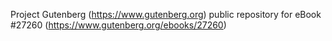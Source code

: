 Project Gutenberg (https://www.gutenberg.org) public repository for eBook #27260 (https://www.gutenberg.org/ebooks/27260)
